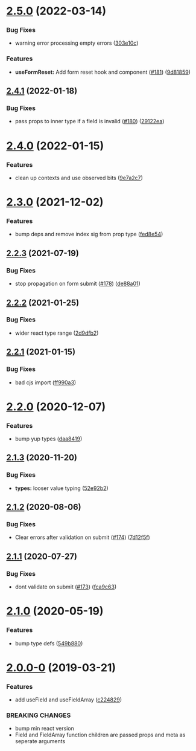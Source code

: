 # [2.5.0](https://github.com/jquense/react-formal/compare/v2.4.1...v2.5.0) (2022-03-14)


### Bug Fixes

* warning error processing empty errors ([303e10c](https://github.com/jquense/react-formal/commit/303e10c9d5ab241d33266e0456ee9950bade9d8c))


### Features

* **useFormReset:** Add form reset hook and component ([#181](https://github.com/jquense/react-formal/issues/181)) ([9d81859](https://github.com/jquense/react-formal/commit/9d81859a2ffd271599f7f3f58b524b2cde57b48f))





## [2.4.1](https://github.com/jquense/react-formal/compare/v2.4.0...v2.4.1) (2022-01-18)


### Bug Fixes

* pass props to inner type if a field is invalid ([#180](https://github.com/jquense/react-formal/issues/180)) ([29122ea](https://github.com/jquense/react-formal/commit/29122eafc33239f1c8bf87ebe10a97354b1ed459))





# [2.4.0](https://github.com/jquense/react-formal/compare/v2.3.0...v2.4.0) (2022-01-15)


### Features

* clean up contexts and use observed bits ([9e7a2c7](https://github.com/jquense/react-formal/commit/9e7a2c7240b24dbe7db57bb4d5d0b63a7dace293))





# [2.3.0](https://github.com/jquense/react-formal/compare/v2.2.3...v2.3.0) (2021-12-02)


### Features

* bump deps and remove index sig from prop type ([fed8e54](https://github.com/jquense/react-formal/commit/fed8e5491b3a3af3903238506741759ac7c0a061))





## [2.2.3](https://github.com/jquense/react-formal/compare/v2.2.2...v2.2.3) (2021-07-19)


### Bug Fixes

* stop propagation on form submit ([#178](https://github.com/jquense/react-formal/issues/178)) ([de88a01](https://github.com/jquense/react-formal/commit/de88a0194ecef485a48e75028f2c86fa81650612))





## [2.2.2](https://github.com/jquense/react-formal/compare/v2.2.1...v2.2.2) (2021-01-25)


### Bug Fixes

* wider react type range ([2d9dfb2](https://github.com/jquense/react-formal/commit/2d9dfb255c444ff6576b333a2316b9b42aa843ac))





## [2.2.1](https://github.com/jquense/react-formal/compare/v2.2.0...v2.2.1) (2021-01-15)


### Bug Fixes

* bad cjs import ([ff990a3](https://github.com/jquense/react-formal/commit/ff990a34ae3203b91af48273830a9c032335e431))





# [2.2.0](https://github.com/jquense/react-formal/compare/v2.1.3...v2.2.0) (2020-12-07)


### Features

* bump yup types ([daa8419](https://github.com/jquense/react-formal/commit/daa841995df8bcedb0536f1fa424d82928d2b96f))





## [2.1.3](https://github.com/jquense/react-formal/compare/v2.1.2...v2.1.3) (2020-11-20)


### Bug Fixes

* **types:** looser value typing ([52e92b2](https://github.com/jquense/react-formal/commit/52e92b2))





## [2.1.2](https://github.com/jquense/react-formal/compare/v2.1.1...v2.1.2) (2020-08-06)


### Bug Fixes

* Clear errors after validation on submit ([#174](https://github.com/jquense/react-formal/issues/174)) ([7d12f5f](https://github.com/jquense/react-formal/commit/7d12f5f))





## [2.1.1](https://github.com/jquense/react-formal/compare/v2.1.0...v2.1.1) (2020-07-27)


### Bug Fixes

* dont validate on submit ([#173](https://github.com/jquense/react-formal/issues/173)) ([fca9c63](https://github.com/jquense/react-formal/commit/fca9c63))





# [2.1.0](https://github.com/jquense/react-formal/compare/v2.0.0...v2.1.0) (2020-05-19)


### Features

* bump type defs ([549b880](https://github.com/jquense/react-formal/commit/549b880574f086894c39f9b7d9e766c6861c42c0))





# [2.0.0-0](https://github.com/jquense/react-formal/compare/v1.0.0...v2.0.0-0) (2019-03-21)


### Features

* add useField and useFieldArray ([c224829](https://github.com/jquense/react-formal/commit/c224829))


### BREAKING CHANGES

* bump min react version
* Field and FieldArray function children are passed props and meta as seperate arguments



